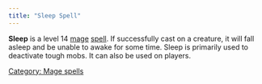```yaml
---
title: "Sleep Spell"
---
```


**Sleep** is a level 14 [mage](mage "wikilink")
[spell](spell "wikilink"). If successfully cast on a creature, it will
fall asleep and be unable to awake for some time. Sleep is primarily
used to deactivate tough mobs. It can also be used on players.

[Category: Mage spells](Category:_Mage_spells "wikilink")